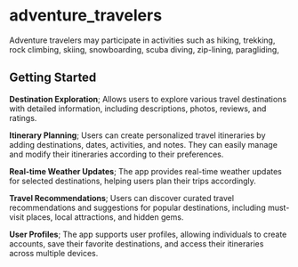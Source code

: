 # adventure_travelers

Adventure travelers may participate in activities such as hiking, trekking, rock climbing, skiing, snowboarding, 
scuba diving, zip-lining, paragliding,
## Getting Started

**Destination Exploration**; Allows users to explore various travel destinations with detailed information, including descriptions, photos, reviews, and ratings.

**Itinerary Planning**; Users can create personalized travel itineraries by adding destinations, dates, activities, and notes. They can easily manage and modify their itineraries according to their preferences.

**Real-time Weather Updates**; The app provides real-time weather updates for selected destinations, helping users plan their trips accordingly.

**Travel Recommendations**; Users can discover curated travel recommendations and suggestions for popular destinations, including must-visit places, local attractions, and hidden gems.

**User Profiles**; The app supports user profiles, allowing individuals to create accounts, save their favorite destinations, and access their itineraries across multiple devices.
## 

